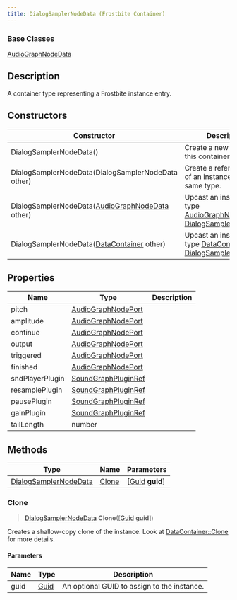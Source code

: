 ```yaml
---
title: DialogSamplerNodeData (Frostbite Container)
---
```

### Base Classes

[AudioGraphNodeData](AudioGraphNodeData)

## Description

A container type representing a Frostbite instance entry.

## Constructors

| Constructor                                                                      | Description                                                                                                                       |
| -------------------------------------------------------------------------------- | --------------------------------------------------------------------------------------------------------------------------------- |
| DialogSamplerNodeData()                                                          | Create a new instance of this container type.                                                                                     |
| DialogSamplerNodeData(DialogSamplerNodeData other)                               | Create a reference copy of an instance of the same type.                                                                          |
| DialogSamplerNodeData([AudioGraphNodeData](AudioGraphNodeData) other)            | Upcast an instance of type [AudioGraphNodeData](AudioGraphNodeData) to [DialogSamplerNodeData](DialogSamplerNodeData).            |
| DialogSamplerNodeData([DataContainer](/vext/ref/cls/shr/datacontainer) other) | Upcast an instance of type [DataContainer](/vext/ref/cls/shr/datacontainer) to [DialogSamplerNodeData](DialogSamplerNodeData). |

## Properties

| Name            | Type                                       | Description |
| --------------- | ------------------------------------------ | ----------- |
| pitch           | [AudioGraphNodePort](AudioGraphNodePort)   |             |
| amplitude       | [AudioGraphNodePort](AudioGraphNodePort)   |             |
| continue        | [AudioGraphNodePort](AudioGraphNodePort)   |             |
| output          | [AudioGraphNodePort](AudioGraphNodePort)   |             |
| triggered       | [AudioGraphNodePort](AudioGraphNodePort)   |             |
| finished        | [AudioGraphNodePort](AudioGraphNodePort)   |             |
| sndPlayerPlugin | [SoundGraphPluginRef](SoundGraphPluginRef) |             |
| resamplePlugin  | [SoundGraphPluginRef](SoundGraphPluginRef) |             |
| pausePlugin     | [SoundGraphPluginRef](SoundGraphPluginRef) |             |
| gainPlugin      | [SoundGraphPluginRef](SoundGraphPluginRef) |             |
| tailLength      | number                                     |             |

## Methods

| Type                                           | Name            | Parameters                                     |
| ---------------------------------------------- | --------------- | ---------------------------------------------- |
| [DialogSamplerNodeData](DialogSamplerNodeData) | [Clone](#clone) | \[[Guid](/vext/ref/cls/shr/guid) **guid**\] |

### Clone

> [DialogSamplerNodeData](DialogSamplerNodeData) **Clone**(\[[Guid](/vext/ref/cls/shr/guid) **guid**\])

Creates a shallow-copy clone of the instance. Look at [DataContainer::Clone](/vext/ref/cls/shr/datacontainer#clone) for more details.

#### Parameters

| Name | Type         | Description                                 |
| ---- | ------------ | ------------------------------------------- |
| guid | [Guid](Guid) | An optional GUID to assign to the instance. |
